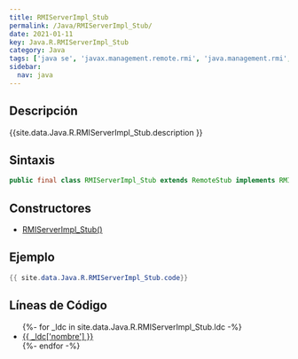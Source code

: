 ```yaml
---
title: RMIServerImpl_Stub
permalink: /Java/RMIServerImpl_Stub/
date: 2021-01-11
key: Java.R.RMIServerImpl_Stub
category: Java
tags: ['java se', 'javax.management.remote.rmi', 'java.management.rmi', 'clase java', 'Java 1.0']
sidebar: 
  nav: java
---
```


## Descripción
{{site.data.Java.R.RMIServerImpl_Stub.description }}

## Sintaxis
~~~java
public final class RMIServerImpl_Stub extends RemoteStub implements RMIServer
~~~

## Constructores
* [RMIServerImpl_Stub()](/Java/RMIServerImpl_Stub/RMIServerImpl_Stub/)

## Ejemplo
~~~java
{{ site.data.Java.R.RMIServerImpl_Stub.code}}
~~~

## Líneas de Código
<ul>
{%- for _ldc in site.data.Java.R.RMIServerImpl_Stub.ldc -%}
   <li>
       <a href="{{_ldc['url'] }}">{{ _ldc['nombre'] }}</a>
   </li>
{%- endfor -%}
</ul>
